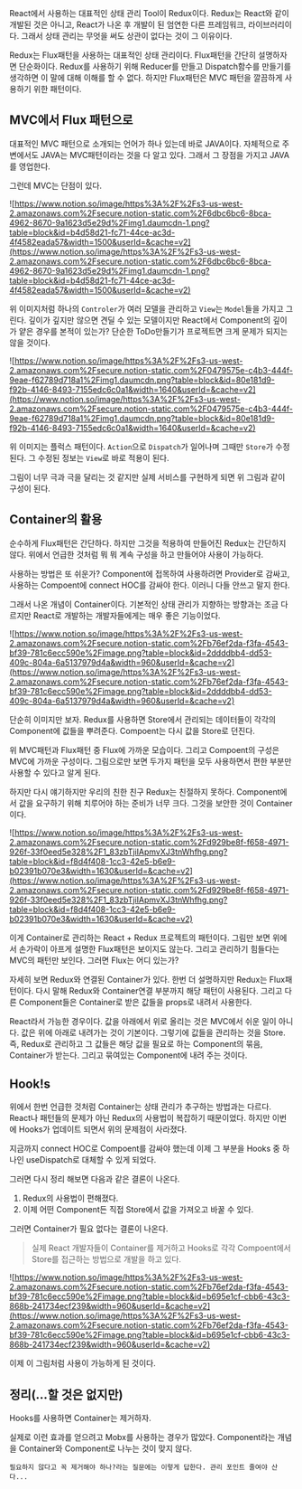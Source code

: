 React에서 사용하는 대표적인 상태 관리 Tool이 Redux이다. Redux는 React와 같이 개발된 것은 아니고, React가 나온 후 개발이 된 엄연한 다른 프레임워크, 라이브러리이다. 그래서 상태 관리는 무엇을 써도 상관이 없다는 것이 그 이유이다.

Redux는 Flux패턴을 사용하는 대표적인 상태 관리이다. Flux패턴을 간단히 설명하자면 단순화이다. Redux를 사용하기 위해 Reducer를 만들고 Dispatch함수를 만들기를 생각하면 이 말에 대해 이해를 할 수 없다. 하지만 Flux패턴은 MVC 패턴을 깔끔하게 사용하기 위한 패턴이다.

## MVC에서 Flux 패턴으로

대표적인 MVC 패턴으로 소개되는 언어가 하나 있는데 바로 JAVA이다. 자체적으로 주변에서도 JAVA는 MVC패턴이라는 것을 다 알고 있다. 그래서 그 장점을 가지고 JAVA를 영업한다.

그런데 MVC는 단점이 있다.

![https://www.notion.so/image/https%3A%2F%2Fs3-us-west-2.amazonaws.com%2Fsecure.notion-static.com%2F6dbc6bc6-8bca-4962-8670-9a1623d5e29d%2Fimg1.daumcdn-1.png?table=block&id=b4d58d21-fc71-44ce-ac3d-4f4582eada57&width=1500&userId=&cache=v2](https://www.notion.so/image/https%3A%2F%2Fs3-us-west-2.amazonaws.com%2Fsecure.notion-static.com%2F6dbc6bc6-8bca-4962-8670-9a1623d5e29d%2Fimg1.daumcdn-1.png?table=block&id=b4d58d21-fc71-44ce-ac3d-4f4582eada57&width=1500&userId=&cache=v2)

위 이미지처럼 하나의 `Controler`가 여러 모델을 관리하고 `View`는 `Model`들을 가지고 그린다. 깊이가 깊지만 않으면 견딜 수 있는 모델이지만 React에서 Component의 깊이가 얕은 경우를 본적이 있는가? 단순한 ToDo만들기가 프로젝트면 크게 문제가 되지는 않을 것이다.

![https://www.notion.so/image/https%3A%2F%2Fs3-us-west-2.amazonaws.com%2Fsecure.notion-static.com%2F0479575e-c4b3-444f-9eae-f62789d718a1%2Fimg1.daumcdn.png?table=block&id=80e181d9-f92b-4146-8493-7155edc6c0a1&width=1640&userId=&cache=v2](https://www.notion.so/image/https%3A%2F%2Fs3-us-west-2.amazonaws.com%2Fsecure.notion-static.com%2F0479575e-c4b3-444f-9eae-f62789d718a1%2Fimg1.daumcdn.png?table=block&id=80e181d9-f92b-4146-8493-7155edc6c0a1&width=1640&userId=&cache=v2)

위 이미지는 플럭스 패턴이다. `Action`으로 `Dispatch`가 일어나며 그때만 `Store`가 수정된다. 그 수정된 정보는 `View`로 바로 적용이 된다.

그림이 너무 극과 극을 달리는 것 같지만 실제 서비스를 구현하게 되면 위 그림과 같이 구성이 된다.

## Container의 활용

순수하게 Flux패턴은 간단하다. 하지만 그것을 적용하여 만들어진 Redux는 간단하지 않다. 위에서 언급한 것처럼 뭐 뭐 계속 구성을 하고 만들어야 사용이 가능하다.

사용하는 방법은 또 쉬운가? Component에 접목하여 사용하려면 Provider로 감싸고, 사용하는 Compoent에 connect HOC를 감싸야 한다. 이러니 다들 안쓰고 말지 한다.

그래서 나온 개념이 Container이다. 기본적인 상태 관리가 지향하는 방향과는 조금 다르지만 React로 개발하는 개발자들에게는 매우 좋은 기능이었다.

![https://www.notion.so/image/https%3A%2F%2Fs3-us-west-2.amazonaws.com%2Fsecure.notion-static.com%2Fb76ef2da-f3fa-4543-bf39-781c6ecc590e%2Fimage.png?table=block&id=2ddddbb4-dd53-409c-804a-6a5137979d4a&width=960&userId=&cache=v2](https://www.notion.so/image/https%3A%2F%2Fs3-us-west-2.amazonaws.com%2Fsecure.notion-static.com%2Fb76ef2da-f3fa-4543-bf39-781c6ecc590e%2Fimage.png?table=block&id=2ddddbb4-dd53-409c-804a-6a5137979d4a&width=960&userId=&cache=v2)

단순히 이미지만 보자. Redux를 사용하면 Store에서 관리되는 데이터들이 각각의 Component에 값들을 뿌려준다. Compoent는 다시 값을 Store로 던진다.

위 MVC패턴과 Flux패턴 중 Flux에 가까운 모습이다. 그리고 Compoent의 구성은 MVC에 가까운 구성이다. 그림으로만 보면 두가지 패턴을 모두 사용하면서 편한 부분만 사용할 수 있다고 알게 된다.

하지만 다시 얘기하지만 우리의 친한 친구 Redux는 친절하지 못하다. Component에서 값을 요구하기 위해 치루어야 하는 준비가 너무 크다. 그것을 보안한 것이 Container이다.

![https://www.notion.so/image/https%3A%2F%2Fs3-us-west-2.amazonaws.com%2Fsecure.notion-static.com%2Fd929be8f-f658-4971-926f-33f0eed5e328%2F1_83zbTjiIApmvXJ3tnWhfhg.png?table=block&id=f8d4f408-1cc3-42e5-b6e9-b02391b070e3&width=1630&userId=&cache=v2](https://www.notion.so/image/https%3A%2F%2Fs3-us-west-2.amazonaws.com%2Fsecure.notion-static.com%2Fd929be8f-f658-4971-926f-33f0eed5e328%2F1_83zbTjiIApmvXJ3tnWhfhg.png?table=block&id=f8d4f408-1cc3-42e5-b6e9-b02391b070e3&width=1630&userId=&cache=v2)

이게 Container로 관리하는 React + Redux 프로젝트의 패턴이다. 그림만 보면 위에서 손가락이 아프게 설명한 Flux패턴은 보이지도 않는다. 그리고 관리하기 힘들다는 MVC의 패턴만 보인다. 그러면 Flux는 어디 있는가?

자세히 보면 Redux와 연결된 Container가 있다. 한번 더 설명하지만 Redux는 Flux패턴이다. 다시 말해 Redux와 Container연결 부분까지 해당 패턴이 사용된다. 그리고 다른 Component들은 Container로 받은 값들을 props로 내려서 사용한다.

React라서 가능한 경우이다. 값을 아래에서 위로 올리는 것은 MVC에서 쉬운 일이 아니다. 값은 위에 아래로 내려가는 것이 기본이다. 그렇기에 값들을 관리하는 것을 Store. 즉, Redux로 관리하고 그 값들은 해당 값을 필요로 하는 Component의 묶음, Container가 받는다. 그리고 묶여있는 Component에 내려 주는 것이다.

## Hook!s

위에서 한번 언급한 것처럼 Container는 상태 관리가 추구하는 방법과는 다르다. React나 패턴들의 문제가 아닌 Redux의 사용법이 복잡하기 때문이었다. 하지만 이번에 Hooks가 업데이트 되면서 위의 문제점이 사라졌다.

지금까지 connect HOC로 Compoent를 감싸야 했는데 이제 그 부분을 Hooks 중 하나인 useDispatch로 대체할 수 있게 되었다.

그러면 다시 정리 해보면 다음과 같은 결론이 나온다.

1. Redux의 사용법이 편해졌다.
2. 이제 어떤 Component든 직접 Store에서 값을 가져오고 바꿀 수 있다.

그러면 Container가 필요 없다는 결론이 나온다.

> 실제 React 개발자들이 Container를 제거하고 Hooks로 각각 Compoent에서 Store를 접근하는 방법으로 개발을 하고 있다.

![https://www.notion.so/image/https%3A%2F%2Fs3-us-west-2.amazonaws.com%2Fsecure.notion-static.com%2Fb76ef2da-f3fa-4543-bf39-781c6ecc590e%2Fimage.png?table=block&id=b695e1cf-cbb6-43c3-868b-241734ecf239&width=960&userId=&cache=v2](https://www.notion.so/image/https%3A%2F%2Fs3-us-west-2.amazonaws.com%2Fsecure.notion-static.com%2Fb76ef2da-f3fa-4543-bf39-781c6ecc590e%2Fimage.png?table=block&id=b695e1cf-cbb6-43c3-868b-241734ecf239&width=960&userId=&cache=v2)

이제 이 그림처럼 사용이 가능하게 된 것이다.

## 정리(...할 것은 없지만)

Hooks를 사용하면 Container는 제거하자.

실제로 이런 효과를 얻으려고 Mobx를 사용하는 경우가 많았다. Component라는 개념을 Container와 Component로 나누는 것이 맞지 않다.

`필요하지 않다고 꼭 제거해야 하나?라는 질문에는 이렇게 답한다. 관리 포인트 줄여야 산다...`
